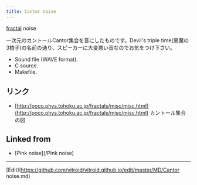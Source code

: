 ```yaml
---
title: Cantor noise
---
```

[fractal](/fractal) noise





一次元のカントールCantor集合を音にしたものです。Devil's triple time(悪魔の3拍子)の名前の通り、スピーカーに大変悪い音なのでお気をつけ下さい。



* [](cantor.wav) Sound file (WAVE format).
* [](cantor.c) C source.
* [](Makefile.cantor) Makefile.



## リンク

* [http://poco.phys.tohoku.ac.jp/fractals/misc/misc.html](http://poco.phys.tohoku.ac.jp/fractals/misc/misc.html) カントール集合の図




## Linked from

* [Pink noise](/Pink noise)


----

[Edit](https://github.com/vitroid/vitroid.github.io/edit/master/MD/Cantor noise.md)


